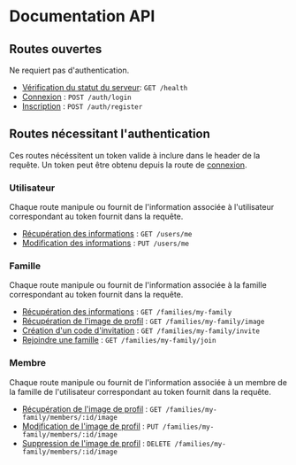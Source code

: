 # Documentation API

## Routes ouvertes

Ne requiert pas d'authentication.

* [Vérification du statut du serveur](health/health.md): `GET /health`
* [Connexion](auth/login.md) : `POST /auth/login`
* [Inscription](auth/register.md) : `POST /auth/register`

## Routes nécessitant l'authentication

Ces routes nécéssitent un token valide à inclure dans le header de la requête.
Un token peut être obtenu depuis la route de [connexion](auth/login.md).

### Utilisateur

Chaque route manipule ou fournit de l'information associée à l'utilisateur correspondant au token fournit dans la
requête.

* [Récupération des informations](users/get.md) : `GET /users/me`
* [Modification des informations](users/put.md) : `PUT /users/me`

### Famille

Chaque route manipule ou fournit de l'information associée à la famille correspondant au token fournit 
dans la
requête.

* [Récupération des informations](families/get.md) : `GET /families/my-family`
* [Récupération de l'image de profil](families/get_image.md) : `GET /families/my-family/image`
* [Création d'un code d'invitation](families/put_invite.md) : `GET /families/my-family/invite`
* [Rejoindre une famille](families/put_join.md) : `GET /families/my-family/join`

### Membre

Chaque route manipule ou fournit de l'information associée à un membre de la famille de l'utilisateur correspondant au 
token fournit dans la requête.

* [Récupération de l'image de profil](members/get_image.md) : `GET /families/my-family/members/:id/image`
* [Modification de l'image de profil](members/put_image.md) : `PUT /families/my-family/members/:id/image`
* [Suppression de l'image de profil](members/delete_image.md) : `DELETE /families/my-family/members/:id/image`